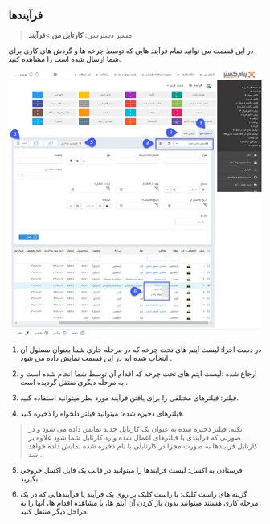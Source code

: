 ﻿## فرآیندها 

> مسیر دسترسی:  **کارتابل من** >**فرآیند** 

 در این قسمت می توانید تمام فرآیند هایی که توسط چرخه ها و گردش های کاری برای شما ارسال شده است را مشاهده کنید.
 
 ![](f1.png)
 
 1. در دست اجرا: لیست آیتم های تحت چرخه که در مرحله جاری شما بعنوان مسئول آن انتخاب شده اید در این قسمت نمایش داده می شود .

2. ارجاع شده :لیست ایتم های تحت چرخه که اقدام آن توسط شما انجام شده است و به مرحله دیگری منتقل گردیده است .

3. فیلتر: فیلترهای مختلفی را برای یافتن  فرآیند مورد نظر میتوانید استفاده کنید.

4. فیلترهای ذخیره شده: میتوانید فیلتر دلخواه را ذخیره کنید.

> نکته: فیلتر ذخیره شده به عنوان یک کارتابل جدید نمایش داده می شود و در صورتی که فرایندی با فیلترهای اعمال شده وارد کارتابل شما شود علاوه بر کارتابل فرایندها به صورت مجزا در کارتابلی با نام ذخیره شده نمایش داده خواهد شد .

5. فرستادن به اکسل: لیست فرایندها را میتوانید در قالب یک فایل اکسل خروجی بگیرید.

6. گزینه های راست کلیک: با راست کلیک بر روی یک فرآیند یا فرآیندهایی که در یک مرحله کاری هستند میتوانید بدون باز کردن آن آیتم ها، با مشاهده اقدام ها، آنها را به مراحل دیگر منتقل کنید. 